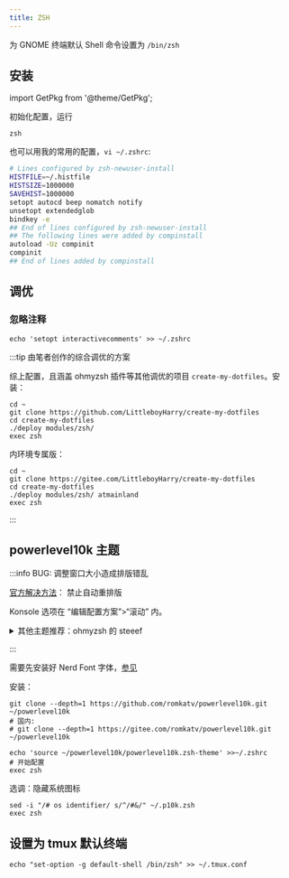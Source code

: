 ```yaml
---
title: ZSH
---
```


为 GNOME 终端默认 Shell 命令设置为 `/bin/zsh`

## 安装

import GetPkg from '@theme/GetPkg';

<GetPkg name="zsh" dnf apt/>

初始化配置，运行

    zsh

也可以用我的常用的配置，`vi ~/.zshrc`:

```bash
# Lines configured by zsh-newuser-install
HISTFILE=~/.histfile
HISTSIZE=1000000
SAVEHIST=1000000
setopt autocd beep nomatch notify
unsetopt extendedglob
bindkey -e
## End of lines configured by zsh-newuser-install
## The following lines were added by compinstall
autoload -Uz compinit
compinit
## End of lines added by compinstall
```

## 调优

### 忽略注释

    echo 'setopt interactivecomments' >> ~/.zshrc

:::tip 由笔者创作的综合调优的方案

综上配置，且涵盖 ohmyzsh 插件等其他调优的项目 `create-my-dotfiles`。安装：

```shell
cd ~
git clone https://github.com/LittleboyHarry/create-my-dotfiles
cd create-my-dotfiles
./deploy modules/zsh/
exec zsh
```

内环境专属版：

```shell
cd ~
git clone https://gitee.com/LittleboyHarry/create-my-dotfiles
cd create-my-dotfiles
./deploy modules/zsh/ atmainland
exec zsh
```

:::

## powerlevel10k 主题

:::info BUG: 调整窗口大小造成排版错乱

[官方解决方法](https://github.com/romkatv/powerlevel10k/blob/master/README.md#the-anatomy-of-the-problem)：
禁止自动重排版

Konsole 选项在 “编辑配置方案”>“滚动” 内。

<details>
    <summary>其他主题推荐：ohmyzsh 的 steeef</summary>

`create-my-dotfiles` 支持的 `~/.zshrc` 配置：

    source ~/.create-my-dotfiles/zsh-plugins/ohmyzsh/lib/git.zsh
    source ~/.create-my-dotfiles/zsh-plugins/ohmyzsh/themes/steeef.zsh-theme

</details>

<!-- todo: ys or zsh 重编译
https://www.zsh.org/mla/workers//2019/msg00561.html
-->

:::

需要先安装好 Nerd Font 字体，[参见](./font#cascadiacode-nerdfont)

安装：

```shell
git clone --depth=1 https://github.com/romkatv/powerlevel10k.git ~/powerlevel10k
# 国内:
# git clone --depth=1 https://gitee.com/romkatv/powerlevel10k.git ~/powerlevel10k

echo 'source ~/powerlevel10k/powerlevel10k.zsh-theme' >>~/.zshrc
# 开始配置
exec zsh
```

选调：隐藏系统图标

    sed -i "/# os identifier/ s/^/#&/" ~/.p10k.zsh
    exec zsh

## 设置为 tmux 默认终端

    echo "set-option -g default-shell /bin/zsh" >> ~/.tmux.conf

